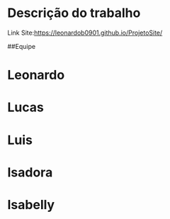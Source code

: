 # Descrição do trabalho

Link Site:https://leonardob0901.github.io/ProjetoSite/

##Equipe
# Leonardo
# Lucas
# Luis
# Isadora
# Isabelly
